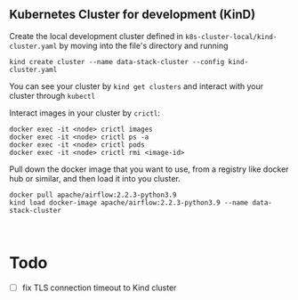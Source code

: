 
## Kubernetes Cluster for development (KinD)

Create the local development cluster defined in `k8s-cluster-local/kind-cluster.yaml` by moving into the file's directory and running

```
kind create cluster --name data-stack-cluster --config kind-cluster.yaml
```

You can see your cluster by `kind get clusters` and interact with your cluster through `kubectl`

Interact images in your cluster by `crictl`:  

```
docker exec -it <node> crictl images
docker exec -it <node> crictl ps -a 
docker exec -it <node> crictl pods
docker exec -it <node> crictl rmi <image-id>
```

Pull down the docker image  that you want to use, from a registry like docker hub or similar, and then load it into you cluster.

```
docker pull apache/airflow:2.2.3-python3.9
kind load docker-image apache/airflow:2.2.3-python3.9 --name data-stack-cluster
```

<br>

# Todo
- [ ] fix TLS connection timeout to Kind cluster 
